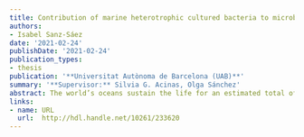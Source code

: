```yaml
---
title: Contribution of marine heterotrophic cultured bacteria to microbial diversity and mercury detoxification
authors:
- Isabel Sanz-Sáez
date: '2021-02-24'
publishDate: '2021-02-24'
publication_types:
- thesis
publication: '**Universitat Autònoma de Barcelona (UAB)**'
summary: '**Supervisor:** Silvia G. Acinas, Olga Sánchez'
abstract: The world’s oceans sustain the life for an estimated total of 10 microbial cells. Marine bacteria are responsible for most part of the ocean respiration and are key in most biogeochemical cycles of the Earth. Accordingly, the study of the bacterial diversity present in different marine ecosystems is essential, and having access to their genomes through isolation or genomic centric studies is important to decipher their metabolic potential. Isolation of marine microorganisms is fundamental to gather information about their physiology, ecology and genomic content. To date, most of the bacterial isolation efforts have focused on the photic ocean leaving the deep ocean less explored. In this thesis, standard plating techniques allowed to create a marine culture collection of heterotrophic bacteria (MARINHET). More than 2000 isolates were retrieved from samples collected from a variety of oceanographic regions, from different depths including surface, mesopelagic and bathypelagic waters, and also covering different seasons and years. Chapter 1 describes the taxonomy, the phylogenetic diversity and the biogeography of culturable heterotrophic marine bacteria, and reveals that an important percentage of the strains (37 %) are 100 % identical in their partial 16S rRNA gene between photic and aphotic layers. In addition, we identified Alteromonas and Erythrobacter genera as the most frequently retrieved heterotrophic bacteria from the ocean in standard marine agar medium.
links:
- name: URL
  url:  http://hdl.handle.net/10261/233620
---
```

